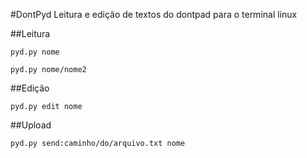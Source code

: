 #DontPyd
Leitura e edição de textos do dontpad para o terminal linux

##Leitura

```
pyd.py nome
```

```
pyd.py nome/nome2
```

##Edição

```
pyd.py edit nome
```

##Upload

```
pyd.py send:caminho/do/arquivo.txt nome
```
